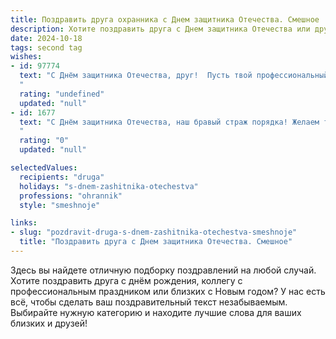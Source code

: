 ```yaml
---
title: Поздравить друга охранника с Днем защитника Отечества. Смешное
description: Хотите поздравить друга с Днем защитника Отечества или другим праздником? Наш ИИ создаст незабываемое поздравление, а вы обязательно выделитесь среди других.  
date: 2024-10-18
tags: second tag
wishes:
- id: 97774
  text: "С Днём защитника Отечества, друг!  Пусть твой профессиональный инстинкт всегда подсказывает, где спрятаны лучшие пельмени, а враги (ну, разве что опоздавшие на работу) трепещут перед твоей бдительностью!  Желаю тебе спокойных смен и  только дружелюбных нарушителей порядка (ну, разве что немного выпивших, но зато с хорошей историей!).
  "
  rating: "undefined"
  updated: "null"
- id: 1677
  text: "С Днём защитника Отечества, наш бравый страж порядка! Желаем тебе стальных нервов, бдительности орла и поменьше ночных \"будильников\" в виде тревожных кнопок. Пусть твой профессиональный праздник, как всегда, пройдет спокойно и без приключений!
  "
  rating: "0"
  updated: "null"

selectedValues:
  recipients: "druga"
  holidays: "s-dnem-zashitnika-otechestva"
  professions: "ohrannik"
  style: "smeshnoje"

links:
- slug: "pozdravit-druga-s-dnem-zashitnika-otechestva-smeshnoje"
  title: "Поздравить друга с Днем защитника Отечества. Смешное"
---
```


Здесь вы найдете отличную подборку поздравлений на любой случай. 
Хотите поздравить друга с днём рождения, коллегу с профессиональным праздником или близких с Новым годом? У нас есть всё, чтобы сделать ваш поздравительный текст незабываемым. Выбирайте нужную категорию и находите лучшие слова для ваших близких и друзей!
